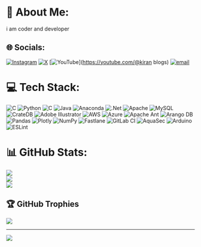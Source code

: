 # 💫 About Me:
i am coder and developer


## 🌐 Socials:
[![Instagram](https://img.shields.io/badge/Instagram-%23E4405F.svg?logo=Instagram&logoColor=white)](https://instagram.com/i_am_kiru08) [![X](https://img.shields.io/badge/X-black.svg?logo=X&logoColor=white)](https://x.com/@kiru8088) [![YouTube](https://img.shields.io/badge/YouTube-%23FF0000.svg?logo=YouTube&logoColor=white)](https://youtube.com/@kiran blogs) [![email](https://img.shields.io/badge/Email-D14836?logo=gmail&logoColor=white)](mailto:kiru819755@gmail.com) 

# 💻 Tech Stack:
![C](https://img.shields.io/badge/c-%2300599C.svg?style=flat&logo=c&logoColor=white) ![Python](https://img.shields.io/badge/python-3670A0?style=flat&logo=python&logoColor=ffdd54) ![C](https://img.shields.io/badge/c-%2300599C.svg?style=flat&logo=c&logoColor=white) ![Java](https://img.shields.io/badge/java-%23ED8B00.svg?style=flat&logo=openjdk&logoColor=white) ![Anaconda](https://img.shields.io/badge/Anaconda-%2344A833.svg?style=flat&logo=anaconda&logoColor=white) ![.Net](https://img.shields.io/badge/.NET-5C2D91?style=flat&logo=.net&logoColor=white) ![Apache](https://img.shields.io/badge/apache-%23D42029.svg?style=flat&logo=apache&logoColor=white) ![MySQL](https://img.shields.io/badge/mysql-4479A1.svg?style=flat&logo=mysql&logoColor=white) ![CrateDB](https://img.shields.io/badge/CrateDB-009DC7?style=flat&logo=CrateDB&logoColor=white) ![Adobe Illustrator](https://img.shields.io/badge/adobe%20illustrator-%23FF9A00.svg?style=flat&logo=adobe%20illustrator&logoColor=white) ![AWS](https://img.shields.io/badge/AWS-%23FF9900.svg?style=flat&logo=amazon-aws&logoColor=white) ![Azure](https://img.shields.io/badge/azure-%230072C6.svg?style=flat&logo=microsoftazure&logoColor=white) ![Apache Ant](https://img.shields.io/badge/Apache%20Ant-A81C7D?style=flat&logo=Apache%20Ant&logoColor=white) ![Arango DB](https://img.shields.io/badge/ArangoDB-DDE072?style=flat&logo=arangodb&logoColor=white) ![Pandas](https://img.shields.io/badge/pandas-%23150458.svg?style=flat&logo=pandas&logoColor=white) ![Plotly](https://img.shields.io/badge/Plotly-%233F4F75.svg?style=flat&logo=plotly&logoColor=white) ![NumPy](https://img.shields.io/badge/numpy-%23013243.svg?style=flat&logo=numpy&logoColor=white) ![Fastlane](https://img.shields.io/badge/fastlane-%2382bd4e.svg?style=flat&logo=fastlane&logoColor=black) ![GitLab CI](https://img.shields.io/badge/gitlab%20CI-%23181717.svg?style=flat&logo=gitlab&logoColor=white) ![AquaSec](https://img.shields.io/badge/aqua-%231904DA.svg?style=flat&logo=aqua&logoColor=#0018A8) ![Arduino](https://img.shields.io/badge/-Arduino-00979D?style=flat&logo=Arduino&logoColor=white) ![ESLint](https://img.shields.io/badge/ESLint-4B3263?style=flat&logo=eslint&logoColor=white)
# 📊 GitHub Stats:
![](https://github-readme-stats.vercel.app/api?username=kirannayak8088&theme=vue-dark&hide_border=false&include_all_commits=true&count_private=true)<br/>
![](https://nirzak-streak-stats.vercel.app/?user=kirannayak8088&theme=vue-dark&hide_border=false)<br/>
![](https://github-readme-stats.vercel.app/api/top-langs/?username=kirannayak8088&theme=vue-dark&hide_border=false&include_all_commits=true&count_private=true&layout=compact)

## 🏆 GitHub Trophies
![](https://github-profile-trophy.vercel.app/?username=kirannayak8088&theme=radical&no-frame=false&no-bg=true&margin-w=4)

---
[![](https://visitcount.itsvg.in/api?id=kirannayak8088&icon=0&color=0)](https://visitcount.itsvg.in)

<!-- Proudly created with GPRM ( https://gprm.itsvg.in ) -->
